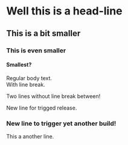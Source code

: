# Well this is a head-line

## This is a bit smaller

### This is even smaller

#### Smallest?

Regular body text.  
With line break.  

Two lines without line break
between!  

New line for trigged release.  

### New line to trigger yet another build!  
This a another line.